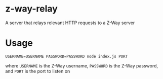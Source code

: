 # z-way-relay
A server that relays relevant HTTP requests to a Z-Way server

# Usage
    USERNAME=USERNAME PASSWORD=PASSWORD node index.js PORT

where `USERNAME` is the Z-Way username, `PASSWORD` is the Z-Way password, and `PORT` is the port to listen on
